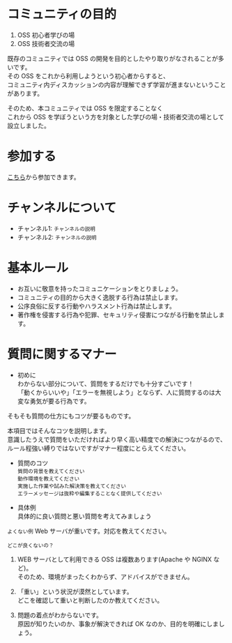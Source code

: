 # コミュニティの目的
1. OSS 初心者学びの場
2. OSS 技術者交流の場

既存のコミュニティでは OSS の開発を目的としたやり取りがなされることが多いです。  
その OSS をこれから利用しようという初心者からすると、  
コミュニティ内ディスカッションの内容が理解できず学習が進まないということがあります。

そのため、本コミュニティでは OSS を限定することなく  
これから OSS を学ぼうという方を対象とした学びの場・技術者交流の場として設立しました。

# 参加する
[こちら](http://sti-testbbs.slack.com)から参加できます。

# チャンネルについて
* チャンネル1: ```チャンネルの説明```
* チャンネル2: ```チャンネルの説明```

# 基本ルール
* お互いに敬意を持ったコミュニケーションをとりましょう。
* コミュニティの目的から大きく逸脱する行為は禁止します。
* 公序良俗に反する行動やハラスメント行為は禁止します。
* 著作権を侵害する行為や犯罪、セキュリティ侵害につながる行動を禁止します。

# 質問に関するマナー
* 初めに  
わからない部分について、質問をするだけでも十分すごいです！  
「動くからいいや」「エラーを無視しよう」とならず、人に質問するのは大変な勇気が要る行為です。
 
そもそも質問の仕方にもコツが要るものです。

本項目ではそんなコツを説明します。  
意識したうえで質問をいただければより早く高い精度での解決につながるので、  
ルール程強い縛りではないですがマナー程度にとらえてください。
 
* 質問のコツ  
```質問の背景を教えてください```  
```動作環境を教えてください```  
```実施した作業や試みた解決策を教えてください```  
```エラーメッセージは抜粋や編集することなく提供してください```  

* 具体例  
具体的に良い質問と悪い質問を考えてみましょう

```よくない例```
Web サーバが重いです。対応を教えてください。

```どこが良くないの？```
1. WEB サーバとして利用できる OSS は複数あります(Apache や NGINX など)。  
そのため、環境がまったくわからず、アドバイスができません。

2. 「重い」という状況が漠然としています。  
どこを確認して重いと判断したのか教えてください。

3. 問題の着点がわからないです。  
原因が知りたいのか、事象が解決できれば OK なのか、目的を明確にしましょう。
